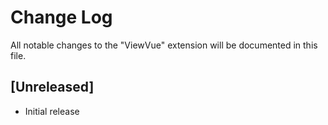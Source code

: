 # Change Log

All notable changes to the "ViewVue" extension will be documented in this file.


## [Unreleased]

- Initial release